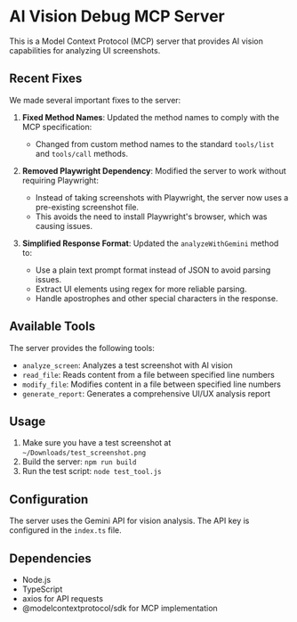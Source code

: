 # AI Vision Debug MCP Server

This is a Model Context Protocol (MCP) server that provides AI vision capabilities for analyzing UI screenshots.

## Recent Fixes

We made several important fixes to the server:

1. **Fixed Method Names**: Updated the method names to comply with the MCP specification:
   - Changed from custom method names to the standard `tools/list` and `tools/call` methods.

2. **Removed Playwright Dependency**: Modified the server to work without requiring Playwright:
   - Instead of taking screenshots with Playwright, the server now uses a pre-existing screenshot file.
   - This avoids the need to install Playwright's browser, which was causing issues.

3. **Simplified Response Format**: Updated the `analyzeWithGemini` method to:
   - Use a plain text prompt format instead of JSON to avoid parsing issues.
   - Extract UI elements using regex for more reliable parsing.
   - Handle apostrophes and other special characters in the response.

## Available Tools

The server provides the following tools:

- `analyze_screen`: Analyzes a test screenshot with AI vision
- `read_file`: Reads content from a file between specified line numbers
- `modify_file`: Modifies content in a file between specified line numbers
- `generate_report`: Generates a comprehensive UI/UX analysis report

## Usage

1. Make sure you have a test screenshot at `~/Downloads/test_screenshot.png`
2. Build the server: `npm run build`
3. Run the test script: `node test_tool.js`

## Configuration

The server uses the Gemini API for vision analysis. The API key is configured in the `index.ts` file.

## Dependencies

- Node.js
- TypeScript
- axios for API requests
- @modelcontextprotocol/sdk for MCP implementation 